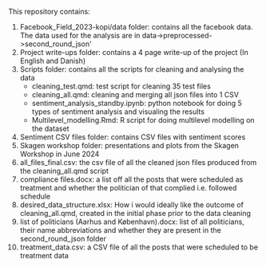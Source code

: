 This repository contains:

1. Facebook_Field_2023-kopi/data folder: contains all the facebook data. The data used for the analysis are in data->preprocessed->second_round_json'
2. Project write-ups folder: contains a 4 page write-up of the project (In English and Danish)
3. Scripts folder: contains all the scripts for cleaning and analysing the data <br>
   - cleaning_test.qmd: test script for cleaning 35 test files <br>
   - cleaning_all.qmd: cleaning and merging all json files into 1 CSV <br>
   - sentiment_analysis_standby.ipynb: python notebook for doing 5 types of sentiment analysis and visualing the results
   - Multilevel_modelling.Rmd: R script for doing multilevel modelling on the dataset
4. Sentiment CSV files folder: contains CSV files with sentiment scores
5. Skagen workshop folder: presentations and plots from the Skagen Workshop in June 2024
6. all_files_final.csv: the csv file of all the cleaned json files produced from the cleaning_all.qmd script
7. compliance files.docx: a list off all the posts that were scheduled as treatment and whether the politician of that complied i.e. followed schedule
8. desired_data_structure.xlsx: How i would ideally like the outcome of cleaning_all.qmd, created in the initial phase prior to the data cleaning
9. list of politicians (Aarhus and København).docx: list of all politicians, their name abbreviations and whether they are present in the second_round_json folder
10. treatment_data.csv: a CSV file of all the posts that were scheduled to be treatment data
